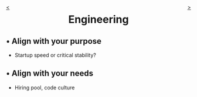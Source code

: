 <div style="float: right;">

[>](./engineering-3.md)

</div>
<div style="float: left;">

[<](./engineering-1.md)

</div>

<center>

Engineering
===========

</center>

&bull; Align with your purpose
-------
* Startup speed or critical stability?

&bull; Align with your needs
-------
* Hiring pool, code culture
